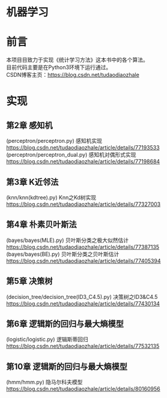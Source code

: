 # 机器学习
# 前言  
本项目目致力于实现《统计学习方法》这本书中的各个算法。  
目前代码主要是在Python3环境下运行通过。  
CSDN博客主页：https://blog.csdn.net/tudaodiaozhale  
# 实现  
## 第2章 感知机  
(perceptron/perceptron.py) 感知机实现  https://blog.csdn.net/tudaodiaozhale/article/details/77193533  
(perceptron/perceptron_dual.py) 感知机对偶形式实现 https://blog.csdn.net/tudaodiaozhale/article/details/77198684  
## 第3章 K近邻法  
(knn/knn(kdtree).py) Knn之Kd树实现 https://blog.csdn.net/tudaodiaozhale/article/details/77327003  
## 第4章 朴素贝叶斯法  
(bayes/bayes(MLE).py) 贝叶斯分类之极大似然估计 https://blog.csdn.net/tudaodiaozhale/article/details/77387135  
(bayes/bayes(BE).py) 贝叶斯分类之贝叶斯估计 https://blog.csdn.net/tudaodiaozhale/article/details/77405394  
## 第5章 决策树  
(decision_tree/decision_tree(ID3_C4.5).py) 决策树之ID3&C4.5 https://blog.csdn.net/tudaodiaozhale/article/details/77430134  
## 第6章 逻辑斯的回归与最大熵模型  
(logistic/logistic.py) 逻辑斯蒂回归 https://blog.csdn.net/tudaodiaozhale/article/details/77532135  
## 第10章 逻辑斯的回归与最大熵模型  
(hmm/hmm.py) 隐马尔科夫模型 https://blog.csdn.net/tudaodiaozhale/article/details/80160956  



